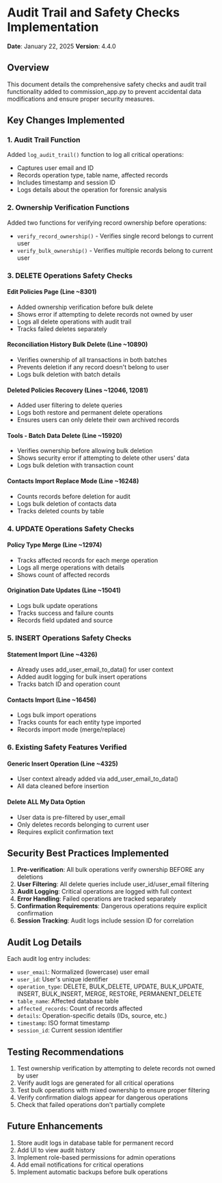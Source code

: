 # Audit Trail and Safety Checks Implementation
**Date**: January 22, 2025
**Version**: 4.4.0

## Overview
This document details the comprehensive safety checks and audit trail functionality added to commission_app.py to prevent accidental data modifications and ensure proper security measures.

## Key Changes Implemented

### 1. Audit Trail Function
Added `log_audit_trail()` function to log all critical operations:
- Captures user email and ID
- Records operation type, table name, affected records
- Includes timestamp and session ID
- Logs details about the operation for forensic analysis

### 2. Ownership Verification Functions
Added two functions for verifying record ownership before operations:
- `verify_record_ownership()` - Verifies single record belongs to current user
- `verify_bulk_ownership()` - Verifies multiple records belong to current user

### 3. DELETE Operations Safety Checks

#### Edit Policies Page (Line ~8301)
- Added ownership verification before bulk delete
- Shows error if attempting to delete records not owned by user
- Logs all delete operations with audit trail
- Tracks failed deletes separately

#### Reconciliation History Bulk Delete (Line ~10890)
- Verifies ownership of all transactions in both batches
- Prevents deletion if any record doesn't belong to user
- Logs bulk deletion with batch details

#### Deleted Policies Recovery (Lines ~12046, 12081)
- Added user filtering to delete queries
- Logs both restore and permanent delete operations
- Ensures users can only delete their own archived records

#### Tools - Batch Data Delete (Line ~15920)
- Verifies ownership before allowing bulk deletion
- Shows security error if attempting to delete other users' data
- Logs bulk deletion with transaction count

#### Contacts Import Replace Mode (Line ~16248)
- Counts records before deletion for audit
- Logs bulk deletion of contacts data
- Tracks deleted counts by table

### 4. UPDATE Operations Safety Checks

#### Policy Type Merge (Line ~12974)
- Tracks affected records for each merge operation
- Logs all merge operations with details
- Shows count of affected records

#### Origination Date Updates (Line ~15041)
- Logs bulk update operations
- Tracks success and failure counts
- Records field updated and source

### 5. INSERT Operations Safety Checks

#### Statement Import (Line ~4326)
- Already uses add_user_email_to_data() for user context
- Added audit logging for bulk insert operations
- Tracks batch ID and operation count

#### Contacts Import (Line ~16456)
- Logs bulk import operations
- Tracks counts for each entity type imported
- Records import mode (merge/replace)

### 6. Existing Safety Features Verified

#### Generic Insert Operation (Line ~4325)
- User context already added via add_user_email_to_data()
- All data cleaned before insertion

#### Delete ALL My Data Option
- User data is pre-filtered by user_email
- Only deletes records belonging to current user
- Requires explicit confirmation text

## Security Best Practices Implemented

1. **Pre-verification**: All bulk operations verify ownership BEFORE any deletions
2. **User Filtering**: All delete queries include user_id/user_email filtering
3. **Audit Logging**: Critical operations are logged with full context
4. **Error Handling**: Failed operations are tracked separately
5. **Confirmation Requirements**: Dangerous operations require explicit confirmation
6. **Session Tracking**: Audit logs include session ID for correlation

## Audit Log Details

Each audit log entry includes:
- `user_email`: Normalized (lowercase) user email
- `user_id`: User's unique identifier
- `operation_type`: DELETE, BULK_DELETE, UPDATE, BULK_UPDATE, INSERT, BULK_INSERT, MERGE, RESTORE, PERMANENT_DELETE
- `table_name`: Affected database table
- `affected_records`: Count of records affected
- `details`: Operation-specific details (IDs, source, etc.)
- `timestamp`: ISO format timestamp
- `session_id`: Current session identifier

## Testing Recommendations

1. Test ownership verification by attempting to delete records not owned by user
2. Verify audit logs are generated for all critical operations
3. Test bulk operations with mixed ownership to ensure proper filtering
4. Verify confirmation dialogs appear for dangerous operations
5. Check that failed operations don't partially complete

## Future Enhancements

1. Store audit logs in database table for permanent record
2. Add UI to view audit history
3. Implement role-based permissions for admin operations
4. Add email notifications for critical operations
5. Implement automatic backups before bulk operations